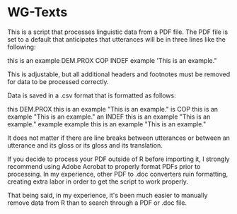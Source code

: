 # WG-Texts
This is a script that processes linguistic data from a PDF file. 
The PDF file is set to a default that anticipates that utterances will be in three lines like the following: 

this is an example
DEM.PROX COP INDEF example
'This is an example."

This is adjustable, but all additional headers and footnotes must be removed for data to be processed correctly. 

Data is saved in a .csv format that is formatted as follows: 

this     DEM.PROX   this is an example   "This is an example."
is       COP        this is an example   "This is an example."
an       INDEF      this is an example   "This is an example."
example  example    this is an example   "This is an example."

It does not matter if there are line breaks between utterances or between an utterance and its gloss or its gloss and its translation. 

If you decide to process your PDF outside of R before importing it, I strongly recommend using Adobe Acrobat to properly format PDFs prior to processing. In my experience, other PDF to .doc converters ruin formatting, creating extra labor in order to get the script to work properly. 

That being said, in my experience, it's been much easier to manually remove data from R than to search through a PDF or .doc file.
